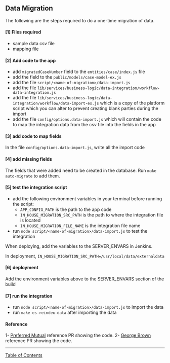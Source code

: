 ## Data Migration

The following are the steps required to do a one-time migration of data.

#### [1] Files required
- sample data csv file
- mapping file

#### [2] Add code to the app
- add `migratedCaseNumber` field to the `entities/case/index.js` file
- add the field to the `public/models/case-model-ex.js`
- add the file `script/<name-of-migration>/data-import.js`
- add the file `lib/services/business-logic/data-integration/workflow-data-integration.js`
- add the file `lib/services/business-logic/data-integration/workflow/data-import-ex.js` which is a copy of the platform script which you can alter to prevent creating blank parties during the import
- add the file `config/options.data-import.js` which will contain the code to map the integration data from the csv file into the fields in the app

#### [3] add code to map fields
In the file `config/options.data-import.js`, write all the import code

#### [4] add missing fields
The fields that were added need to be created in the database. Run `make auto-migrate` to add them. 

#### [5] test the integration script
- add the following environment variables in your terminal before running the script:
	- `APP_CONFIG_PATH` is the path to the app code
	- `IN_HOUSE_MIGRATION_SRC_PATH` is the path to where the integration file is located
	- `IN_HOUSE_MIGRATION_FILE_NAME` is the integration file name
- run `node script/<name-of-migration>/data-import.js` to test the integration

When deploying, add the variables to the SERVER_ENVARS in Jenkins.

In deployment, `IN_HOUSE_MIGRATION_SRC_PATH=/usr/local/data/externaldata`

#### [6] deployment
Add the environment variables above to the SERVER_ENVARS section of the build

#### [7] run the integration
- run `node script/<name-of-migration>/data-import.js` to import the data
- run `make es-reindex-data` after importing the data


#### Reference
1- [Preferred Mutual](https://github.com/i-Sight/config_preferred_mutual_insurance_company_v5/pull/14/files) reference PR showing the code.
2- [George Brown](https://github.com/i-Sight/config_george_brown_college_v5/pull/39/files) reference PR showing the code.

***
[Table of Contents](../README.md)